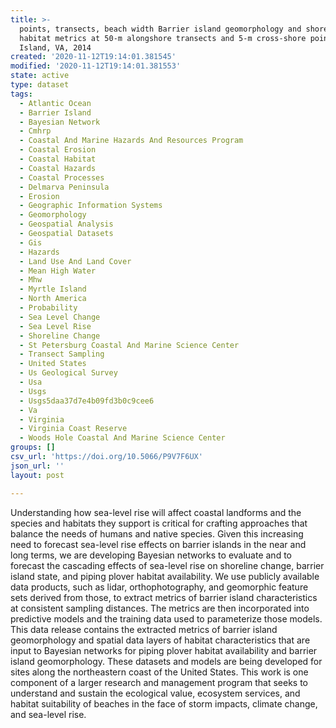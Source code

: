 ```yaml
---
title: >-
  points, transects, beach width Barrier island geomorphology and shorebird
  habitat metrics at 50-m alongshore transects and 5-m cross-shore points Myrtle
  Island, VA, 2014
created: '2020-11-12T19:14:01.381545'
modified: '2020-11-12T19:14:01.381553'
state: active
type: dataset
tags:
  - Atlantic Ocean
  - Barrier Island
  - Bayesian Network
  - Cmhrp
  - Coastal And Marine Hazards And Resources Program
  - Coastal Erosion
  - Coastal Habitat
  - Coastal Hazards
  - Coastal Processes
  - Delmarva Peninsula
  - Erosion
  - Geographic Information Systems
  - Geomorphology
  - Geospatial Analysis
  - Geospatial Datasets
  - Gis
  - Hazards
  - Land Use And Land Cover
  - Mean High Water
  - Mhw
  - Myrtle Island
  - North America
  - Probability
  - Sea Level Change
  - Sea Level Rise
  - Shoreline Change
  - St Petersburg Coastal And Marine Science Center
  - Transect Sampling
  - United States
  - Us Geological Survey
  - Usa
  - Usgs
  - Usgs5daa37d7e4b09fd3b0c9cee6
  - Va
  - Virginia
  - Virginia Coast Reserve
  - Woods Hole Coastal And Marine Science Center
groups: []
csv_url: 'https://doi.org/10.5066/P9V7F6UX'
json_url: ''
layout: post

---
```

Understanding how sea-level rise will affect coastal landforms and the species and habitats they support is critical for crafting approaches that balance the needs of humans and native species. Given this increasing need to forecast sea-level rise effects on barrier islands in the near and long terms, we are developing Bayesian networks to evaluate and to forecast the cascading effects of sea-level rise on shoreline change, barrier island state, and piping plover habitat availability. We use publicly available data products, such as lidar, orthophotography, and geomorphic feature sets derived from those, to extract metrics of barrier island characteristics at consistent sampling distances. The metrics are then incorporated into predictive models and the training data used to parameterize those models. This data release contains the extracted metrics of barrier island geomorphology and spatial data layers of habitat characteristics that are input to Bayesian networks for piping plover habitat availability and barrier island geomorphology. These datasets and models are being developed for sites along the northeastern coast of the United States. This work is one component of a larger research and management program that seeks to understand and sustain the ecological value, ecosystem services, and habitat suitability of beaches in the face of storm impacts, climate change, and sea-level rise.
